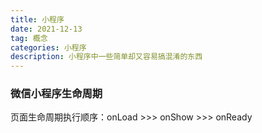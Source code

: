 ```yaml
---
title: 小程序
date: 2021-12-13
tag: 概念
categories: 小程序
description: 小程序中一些简单却又容易搞混淆的东西
---
```

### 微信小程序生命周期
页面生命周期执行顺序：onLoad >>> onShow >>> onReady